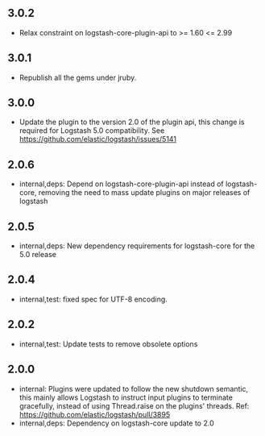 ## 3.0.2
  - Relax constraint on logstash-core-plugin-api to >= 1.60 <= 2.99

## 3.0.1
  - Republish all the gems under jruby.
## 3.0.0
  - Update the plugin to the version 2.0 of the plugin api, this change is required for Logstash 5.0 compatibility. See https://github.com/elastic/logstash/issues/5141
## 2.0.6
 - internal,deps: Depend on logstash-core-plugin-api instead of logstash-core, removing the need to mass update plugins on major releases of logstash

## 2.0.5
 - internal,deps: New dependency requirements for logstash-core for the 5.0 release

## 2.0.4
 - internal,test: fixed spec for UTF-8 encoding.

## 2.0.2
 - internal,test: Update tests to remove obsolete options

## 2.0.0
 - internal: Plugins were updated to follow the new shutdown semantic, this mainly allows Logstash to instruct input plugins to terminate gracefully,
   instead of using Thread.raise on the plugins' threads. Ref: https://github.com/elastic/logstash/pull/3895
 - internal,deps: Dependency on logstash-core update to 2.0

